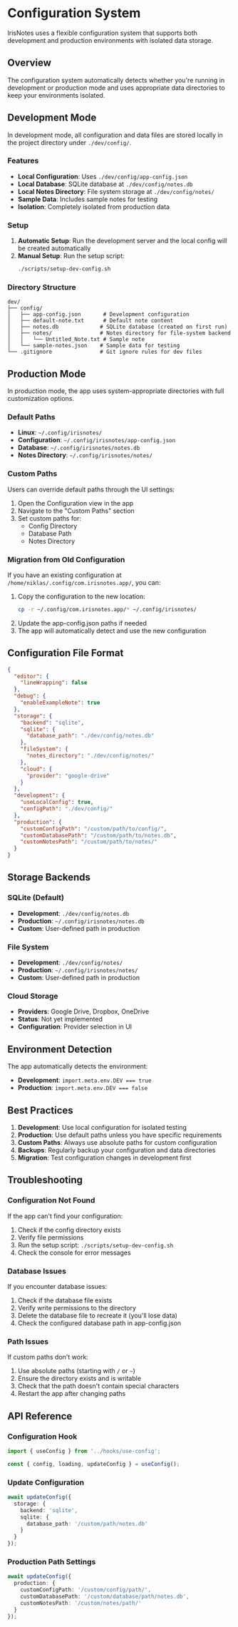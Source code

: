 # Configuration System

IrisNotes uses a flexible configuration system that supports both development and production environments with isolated data storage.

## Overview

The configuration system automatically detects whether you're running in development or production mode and uses appropriate data directories to keep your environments isolated.

## Development Mode

In development mode, all configuration and data files are stored locally in the project directory under `./dev/config/`.

### Features

- **Local Configuration**: Uses `./dev/config/app-config.json`
- **Local Database**: SQLite database at `./dev/config/notes.db`
- **Local Notes Directory**: File system storage at `./dev/config/notes/`
- **Sample Data**: Includes sample notes for testing
- **Isolation**: Completely isolated from production data

### Setup

1. **Automatic Setup**: Run the development server and the local config will be created automatically
2. **Manual Setup**: Run the setup script:
   ```bash
   ./scripts/setup-dev-config.sh
   ```

### Directory Structure

```
dev/
├── config/
│   ├── app-config.json       # Development configuration
│   ├── default-note.txt      # Default note content
│   ├── notes.db             # SQLite database (created on first run)
│   ├── notes/               # Notes directory for file-system backend
│   │   └── Untitled_Note.txt # Sample note
│   └── sample-notes.json    # Sample data for testing
└── .gitignore               # Git ignore rules for dev files
```

## Production Mode

In production mode, the app uses system-appropriate directories with full customization options.

### Default Paths

- **Linux**: `~/.config/irisnotes/`
- **Configuration**: `~/.config/irisnotes/app-config.json`
- **Database**: `~/.config/irisnotes/notes.db`
- **Notes Directory**: `~/.config/irisnotes/notes/`

### Custom Paths

Users can override default paths through the UI settings:

1. Open the Configuration view in the app
2. Navigate to the "Custom Paths" section
3. Set custom paths for:
   - Config Directory
   - Database Path
   - Notes Directory

### Migration from Old Configuration

If you have an existing configuration at `/home/niklas/.config/com.irisnotes.app/`, you can:

1. Copy the configuration to the new location:
   ```bash
   cp -r ~/.config/com.irisnotes.app/* ~/.config/irisnotes/
   ```
2. Update the app-config.json paths if needed
3. The app will automatically detect and use the new configuration

## Configuration File Format

```json
{
  "editor": {
    "lineWrapping": false
  },
  "debug": {
    "enableExampleNote": true
  },
  "storage": {
    "backend": "sqlite",
    "sqlite": {
      "database_path": "./dev/config/notes.db"
    },
    "fileSystem": {
      "notes_directory": "./dev/config/notes/"
    },
    "cloud": {
      "provider": "google-drive"
    }
  },
  "development": {
    "useLocalConfig": true,
    "configPath": "./dev/config/"
  },
  "production": {
    "customConfigPath": "/custom/path/to/config/",
    "customDatabasePath": "/custom/path/to/notes.db",
    "customNotesPath": "/custom/path/to/notes/"
  }
}
```

## Storage Backends

### SQLite (Default)

- **Development**: `./dev/config/notes.db`
- **Production**: `~/.config/irisnotes/notes.db`
- **Custom**: User-defined path in production

### File System

- **Development**: `./dev/config/notes/`
- **Production**: `~/.config/irisnotes/notes/`
- **Custom**: User-defined path in production

### Cloud Storage

- **Providers**: Google Drive, Dropbox, OneDrive
- **Status**: Not yet implemented
- **Configuration**: Provider selection in UI

## Environment Detection

The app automatically detects the environment:

- **Development**: `import.meta.env.DEV === true`
- **Production**: `import.meta.env.DEV === false`

## Best Practices

1. **Development**: Use local configuration for isolated testing
2. **Production**: Use default paths unless you have specific requirements
3. **Custom Paths**: Always use absolute paths for custom configuration
4. **Backups**: Regularly backup your configuration and data directories
5. **Migration**: Test configuration changes in development first

## Troubleshooting

### Configuration Not Found

If the app can't find your configuration:

1. Check if the config directory exists
2. Verify file permissions
3. Run the setup script: `./scripts/setup-dev-config.sh`
4. Check the console for error messages

### Database Issues

If you encounter database issues:

1. Check if the database file exists
2. Verify write permissions to the directory
3. Delete the database file to recreate it (you'll lose data)
4. Check the configured database path in app-config.json

### Path Issues

If custom paths don't work:

1. Use absolute paths (starting with `/` or `~`)
2. Ensure the directory exists and is writable
3. Check that the path doesn't contain special characters
4. Restart the app after changing paths

## API Reference

### Configuration Hook

```typescript
import { useConfig } from '../hooks/use-config';

const { config, loading, updateConfig } = useConfig();
```

### Update Configuration

```typescript
await updateConfig({
  storage: {
    backend: 'sqlite',
    sqlite: {
      database_path: '/custom/path/notes.db'
    }
  }
});
```

### Production Path Settings

```typescript
await updateConfig({
  production: {
    customConfigPath: '/custom/config/path/',
    customDatabasePath: '/custom/database/path/notes.db',
    customNotesPath: '/custom/notes/path/'
  }
});
```